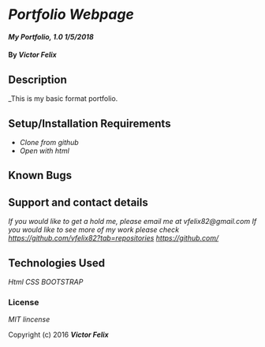 # _Portfolio Webpage_

#### _My Portfolio, 1.0 1/5/2018_

#### By _**Victor Felix**_

## Description

_This is my basic format portfolio.

## Setup/Installation Requirements

* _Clone from github_
* _Open with html_

## Known Bugs

## Support and contact details

_If you would like to get a hold me, please email me at vfelix82@gmail.com_
_If you would like to see more of my work please check https://github.com/vfelix82?tab=repositories_
_https://github.com/_

## Technologies Used

_Html_
_CSS_
_BOOTSTRAP_

### License

_MIT lincense_

Copyright (c) 2016 **_Victor Felix_**
